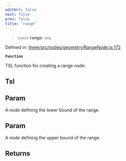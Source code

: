 ```yaml
---
editUrl: false
next: false
prev: false
title: "range"
---
```


> `const` **range**: `any`

Defined in: [three/src/nodes/geometry/RangeNode.js:172](https://github.com/DefinitelyMaybe/three-i18n/blob/fa57b79433d1c349ffb23a78727299c8d4190136/three/src/nodes/geometry/RangeNode.js#L172)

**`Function`**

TSL function for creating a range node.

## Tsl

## Param

A node defining the lower bound of the range.

## Param

A node defining the upper bound of the range.

## Returns
